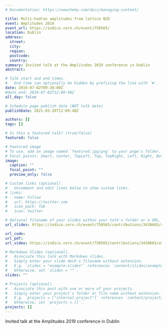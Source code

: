 ```yaml
---
# Documentation: https://wowchemy.com/docs/managing-content/

title: Multi-hadron amplitudes from lattice QCD
event: Amplitudes 2019
event_url: https://indico.cern.ch/event/750565/
location: Dublin
address:
  street:
  city:
  region:
  postcode:
  country:
summary: Invited talk at the Amplitudes 2019 conference in Dublin
abstract:

# Talk start and end times.
#   End time can optionally be hidden by prefixing the line with `#`.
date: 2019-07-02T09:30:00Z
#date_end: 2019-07-02T12:09:48Z
all_day: false

# Schedule page publish date (NOT talk date).
publishDate: 2021-03-20T12:09:48Z

authors: []
tags: []

# Is this a featured talk? (true/false)
featured: false

# Featured image
# To use, add an image named `featured.jpg/png` to your page's folder.
# Focal points: Smart, Center, TopLeft, Top, TopRight, Left, Right, BottomLeft, Bottom, BottomRight.
image:
  caption: ""
  focal_point: ""
  preview_only: false

# Custom links (optional).
#   Uncomment and edit lines below to show custom links.
# links:
# - name: Follow
#   url: https://twitter.com
#   icon_pack: fab
#   icon: twitter

# Optional filename of your slides within your talk's folder or a URL.
url_slides: https://indico.cern.ch/event/750565/contributions/3438665/attachments/1872367/3081812/Hansen_Amp2019.pdf

url_code:
url_pdf:
url_video: https://indico.cern.ch/event/750565/contributions/3438665/attachments/1872367/3091261/Hansen.mp4

# Markdown Slides (optional).
#   Associate this talk with Markdown slides.
#   Simply enter your slide deck's filename without extension.
#   E.g. `slides = "example-slides"` references `content/slides/example-slides.md`.
#   Otherwise, set `slides = ""`.
slides: ""

# Projects (optional).
#   Associate this post with one or more of your projects.
#   Simply enter your project's folder or file name without extension.
#   E.g. `projects = ["internal-project"]` references `content/project/deep-learning/index.md`.
#   Otherwise, set `projects = []`.
projects: []
---
```

Invited talk at the Amplitudes 2019 conference in Dublin